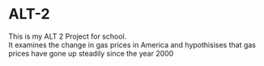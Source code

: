 # ALT-2
This is my ALT 2 Project for school.
<br>
It examines the change in gas prices in America and hypothisises that gas prices have gone up steadily since the year 2000
